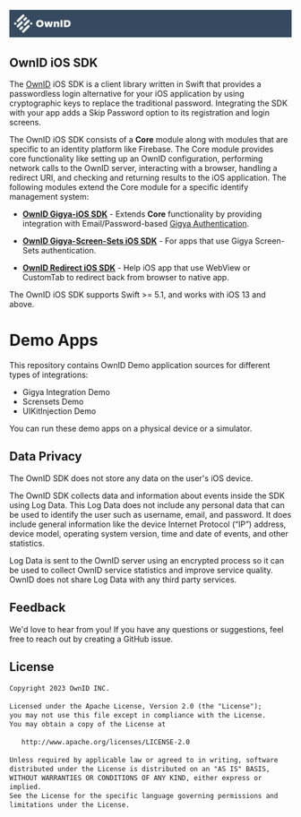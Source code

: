 ![OwnIDSDK](Docs/logo.svg)
 
## OwnID iOS SDK
The [OwnID](https://ownid.com/) iOS SDK is a client library written in Swift that provides a passwordless login alternative for your iOS application by using cryptographic keys to replace the traditional password. Integrating the SDK with your app adds a Skip Password option to its registration and login screens.

The OwnID iOS SDK consists of a **Core** module along with modules that are specific to an identity platform like Firebase. The Core module provides core functionality like setting up an OwnID configuration, performing network calls to the OwnID server, interacting with a browser, handling a redirect URI, and checking and returning results to the iOS application. The following modules extend the Core module for a specific identify management system:

- **[OwnID Gigya-iOS SDK](Docs/sdk-gigya-doc.md)** - Extends **Core** functionality by providing integration with Email/Password-based [Gigya Authentication](https://github.com/SAP/gigya-swift-sdk).

- **[OwnID Gigya-Screen-Sets iOS SDK](Docs/sdk-gigya-screens-doc.md)** - For apps that use Gigya Screen-Sets authentication.

- **[OwnID Redirect iOS SDK](Docs/sdk-gigya-screens-doc.md)** - Help iOS app that use WebView or CustomTab to redirect back from browser to native app.

The OwnID iOS SDK supports Swift >= 5.1, and works with iOS 13 and above.

# Demo Apps
This repository contains OwnID Demo application sources for different types of integrations:
- Gigya Integration Demo
- Scrensets Demo
- UIKitInjection Demo 

You can run these demo apps on a physical device or a simulator.

## Data Privacy
The OwnID SDK does not store any data on the user's iOS device.

The OwnID SDK collects data and information about events inside the SDK using Log Data. This Log Data does not include any personal data that can be used to identify the user such as username, email, and password. It does include general information like the device Internet Protocol (“IP”) address, device model, operating system version, time and date of events, and other statistics.

Log Data is sent to the OwnID server using an encrypted process so it can be used to collect OwnID service statistics and improve service quality. OwnID does not share Log Data with any third party services.

## Feedback
We'd love to hear from you! If you have any questions or suggestions, feel free to reach out by creating a GitHub issue.

## License

```
Copyright 2023 OwnID INC.

Licensed under the Apache License, Version 2.0 (the "License");
you may not use this file except in compliance with the License.
You may obtain a copy of the License at

   http://www.apache.org/licenses/LICENSE-2.0

Unless required by applicable law or agreed to in writing, software
distributed under the License is distributed on an "AS IS" BASIS,
WITHOUT WARRANTIES OR CONDITIONS OF ANY KIND, either express or implied.
See the License for the specific language governing permissions and
limitations under the License.

```

